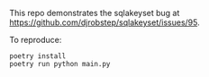 This repo demonstrates the sqlakeyset bug at https://github.com/djrobstep/sqlakeyset/issues/95.

To reproduce:

```
poetry install
poetry run python main.py
```